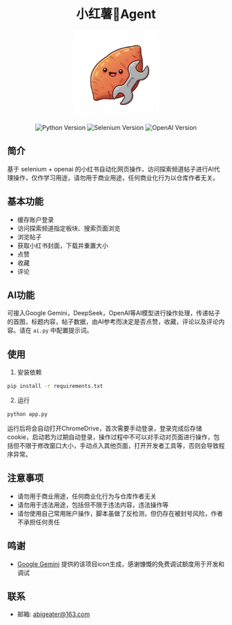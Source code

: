 <h1 align="center">
    小红薯🍠Agent
</h1>
<p align="center">
    <img src="/static/logo.jpeg" alt="logo" style="margin: 0 auto;width:200px;">
</p>
<p align="center">
    <img src="https://img.shields.io/badge/Python-3.9%2B-blue" alt="Python Version">
    <img src="https://img.shields.io/badge/Selenium-blue" alt="Selenium Version">
    <img src="https://img.shields.io/badge/OpenAI-blue" alt="OpenAI Version">
</p>

## 简介

基于 selenium + openai 的小红书自动化网页操作，访问探索频道帖子进行AI代理操作，仅作学习用途，请勿用于商业用途，任何商业化行为以仓库作者无关。

## 基本功能

- 缓存账户登录
- 访问探索频道指定板块、搜索页面浏览
- 浏览帖子
- 获取小红书封面，下载并重置大小
- 点赞
- 收藏
- 评论

## AI功能

可接入Google Gemini，DeepSeek，OpenAI等AI模型进行操作处理，传递帖子的首图，标题内容，帖子数据，由AI参考而决定是否点赞，收藏，评论以及评论内容。请在 `ai.py` 中配置提示词。

## 使用

1. 安装依赖

```bash
pip install -r requirements.txt
```

2. 运行

```bash
python app.py
```

运行后将会自动打开ChromeDrive，首次需要手动登录，登录完成后存储cookie，启动若为过期自动登录，操作过程中不可以对手动对页面进行操作，包括但不限于修改窗口大小，手动点入其他页面，打开开发者工具等，否则会导致程序异常。

## 注意事项

- 请勿用于商业用途，任何商业化行为与仓库作者无关
- 请勿用于违法用途，包括但不限于违法内容，违法操作等
- 请勿使用自己常用账户操作，脚本虽做了反检测，但仍存在被封号风险，作者不承担任何责任

## 鸣谢

- [Google Gemini](https://gemini.google.com/) 提供的该项目icon生成，感谢慷慨的免费调试额度用于开发和调试

## 联系

- 邮箱: abigeater@163.com